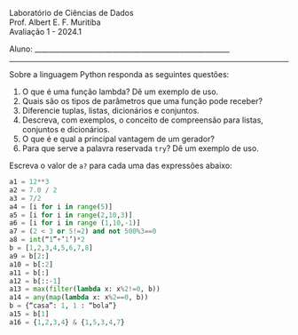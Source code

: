 Laboratório de Ciências de Dados<br>
Prof. Albert E. F. Muritiba<br>
Avaliação 1 - 2024.1

Aluno: _______________________________________________________<br>

---

Sobre a linguagem Python responda as seguintes questões:
 
1. O que é uma função lambda? Dê um exemplo de uso.   
2. Quais são os tipos de parâmetros que uma função pode receber?
3. Diferencie tuplas, listas, dicionários e conjuntos.
4. Descreva, com exemplos, o conceito de compreensão para listas, conjuntos e dicionários.
5. O que é e qual a principal vantagem de um gerador?
6. Para que serve a palavra reservada `try`? Dê um exemplo de uso.

Escreva o valor de `a?` para cada uma das expressões abaixo:
```python
a1 = 12**3
a2 = 7.0 / 2
a3 = 7/2
a4 = [i for i in range(5)]
a5 = [i for i in range(2,10,3)]
a6 = [i for i in range (1,10,-1)]
a7 = (2 < 3 or 5!=2) and not 500%3==0
a8 = int(“1”+’1’)*2
b = [1,2,3,4,5,6,7,8]
a9 = b[2:]
a10 = b[:2]
a11 = b[:]
a12 = b[::-1]
a13 = max(filter(lambda x: x%2!=0, b))
a14 = any(map(lambda x: x%2==0, b))
b = {“casa”: 1, 1 : “bola”}
a15 = b[1]
a16 = {1,2,3,4} & {1,5,3,4,7}
```
